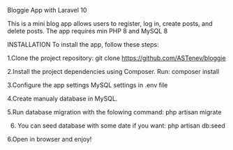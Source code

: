 Bloggie App with Laravel 10

This is a mini blog app allows users to register, log in, create posts, and delete posts. The app requires min PHP 8 and MySQL 8

INSTALLATION
To install the app, follow these steps:

1.Clone the project repository:
git clone https://github.com/ASTenev/bloggie

2.Install the project dependencies using Composer. Run:
    composer install

3.Configure the app settings MySQL settings in .env file

4.Create manualy database in MySQL.

5.Run database migration with the folowing command:
    php artisan migrate
    
6. You can seed database with some date if you want:
    php artisan db:seed

6.Open in browser and enjoy!
